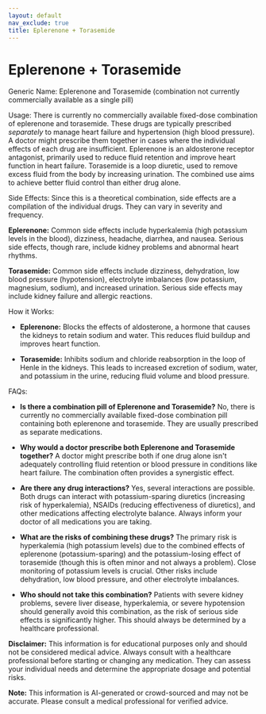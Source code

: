 ```yaml
---
layout: default
nav_exclude: true
title: Eplerenone + Torasemide
---
```


# Eplerenone + Torasemide

Generic Name: Eplerenone and Torasemide (combination not currently commercially available as a single pill)


Usage:  There is currently no commercially available fixed-dose combination of eplerenone and torasemide.  These drugs are typically prescribed *separately* to manage heart failure and hypertension (high blood pressure).  A doctor might prescribe them together in cases where the individual effects of each drug are insufficient.  Eplerenone is an aldosterone receptor antagonist, primarily used to reduce fluid retention and improve heart function in heart failure. Torasemide is a loop diuretic, used to remove excess fluid from the body by increasing urination.  The combined use aims to achieve better fluid control than either drug alone.


Side Effects: Since this is a theoretical combination, side effects are a compilation of the individual drugs.  They can vary in severity and frequency.

**Eplerenone:** Common side effects include hyperkalemia (high potassium levels in the blood), dizziness, headache, diarrhea, and nausea.  Serious side effects, though rare, include kidney problems and abnormal heart rhythms.

**Torasemide:** Common side effects include dizziness, dehydration, low blood pressure (hypotension), electrolyte imbalances (low potassium, magnesium, sodium), and increased urination.  Serious side effects may include kidney failure and allergic reactions.


How it Works:

* **Eplerenone:** Blocks the effects of aldosterone, a hormone that causes the kidneys to retain sodium and water. This reduces fluid buildup and improves heart function.

* **Torasemide:** Inhibits sodium and chloride reabsorption in the loop of Henle in the kidneys. This leads to increased excretion of sodium, water, and potassium in the urine, reducing fluid volume and blood pressure.


FAQs:

* **Is there a combination pill of Eplerenone and Torasemide?** No, there is currently no commercially available fixed-dose combination pill containing both eplerenone and torasemide.  They are usually prescribed as separate medications.

* **Why would a doctor prescribe both Eplerenone and Torasemide together?**  A doctor might prescribe both if one drug alone isn't adequately controlling fluid retention or blood pressure in conditions like heart failure.  The combination often provides a synergistic effect.

* **Are there any drug interactions?** Yes, several interactions are possible.  Both drugs can interact with potassium-sparing diuretics (increasing risk of hyperkalemia), NSAIDs (reducing effectiveness of diuretics), and other medications affecting electrolyte balance.  Always inform your doctor of all medications you are taking.

* **What are the risks of combining these drugs?**  The primary risk is hyperkalemia (high potassium levels) due to the combined effects of eplerenone (potassium-sparing) and the potassium-losing effect of torasemide (though this is often minor and not always a problem).  Close monitoring of potassium levels is crucial.  Other risks include dehydration, low blood pressure, and other electrolyte imbalances.

* **Who should not take this combination?** Patients with severe kidney problems, severe liver disease, hyperkalemia, or severe hypotension should generally avoid this combination, as the risk of serious side effects is significantly higher.  This should always be determined by a healthcare professional.

**Disclaimer:** This information is for educational purposes only and should not be considered medical advice.  Always consult with a healthcare professional before starting or changing any medication.  They can assess your individual needs and determine the appropriate dosage and potential risks.


**Note:** This information is AI-generated or crowd-sourced and may not be accurate. Please consult a medical professional for verified advice.